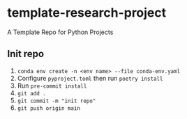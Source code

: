 # template-research-project
A Template Repo for Python Projects

## Init repo
1. `conda env create -n <env name> --file conda-env.yaml`
2. Configure `pyproject.toml` then run `poetry install`
3. Run `pre-commit install`
4. `git add .`
5. `git commit -m "init repo"`
6. `git push origin main`
